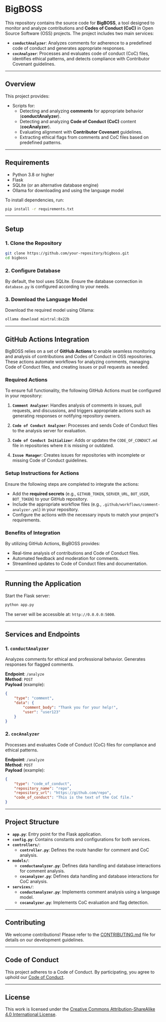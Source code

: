 
# **BigBOSS**

This repository contains the source code for **BigBOSS**, a tool designed to monitor and analyze contributions and **Codes of Conduct (CoC)** in Open Source Software (OSS) projects. The project includes two main services:

- **`conductAnalyzer`**: Analyzes comments for adherence to a predefined code of conduct and generates appropriate responses.
- **`cocAnalyzer`**: Processes and evaluates code of conduct (CoC) files, identifies ethical patterns, and detects compliance with Contributor Covenant guidelines.

---

## **Overview**

This project provides:

- Scripts for:
  - Detecting and analyzing **comments** for appropriate behavior (**conductAnalyzer**).
  - Detecting and analyzing **Code of Conduct (CoC)** content (**cocAnalyzer**).
  - Evaluating alignment with **Contributor Covenant** guidelines.
  - Extracting ethical flags from comments and CoC files based on predefined patterns.

---

## **Requirements**

- Python 3.8 or higher
- Flask
- SQLite (or an alternative database engine)
- Ollama for downloading and using the language model

To install dependencies, run:

```bash
pip install -r requirements.txt
```

---

## **Setup**

### 1. Clone the Repository
```bash
git clone https://github.com/your-repository/bigboss.git
cd bigboss
```

### 2. Configure Database
By default, the tool uses SQLite. Ensure the database connection in `database.py` is configured according to your needs.

### 3. Download the Language Model
Download the required model using Ollama:

```bash
ollama download mixtral:8x22b
```
--- 

## **GitHub Actions Integration**

BigBOSS relies on a set of **GitHub Actions** to enable seamless monitoring and analysis of contributions and Codes of Conduct in OSS repositories. These actions automate workflows for analyzing comments, managing Code of Conduct files, and creating issues or pull requests as needed.

### **Required Actions**

To ensure full functionality, the following GitHub Actions must be configured in your repository:

1. **`Comment Analyzer`**: Handles analysis of comments in issues, pull requests, and discussions, and triggers appropriate actions such as generating responses or notifying repository owners.

2. **`Code of Conduct Analyzer`**: Processes and sends Code of Conduct files to the analysis server for evaluation.

3. **`Code of Conduct Initializer`**: Adds or updates the `CODE_OF_CONDUCT.md` file in repositories where it is missing or outdated.

4. **`Issue Manager`**: Creates issues for repositories with incomplete or missing Code of Conduct guidelines.


### **Setup Instructions for Actions**

Ensure the following steps are completed to integrate the actions:
- Add the **required secrets** (e.g., `GITHUB_TOKEN`, `SERVER_URL`, `BOT_USER`, `BOT_TOKEN`) to your GitHub repository.
- Include the appropriate workflow files (e.g., `.github/workflows/comment-analyzer.yml`) in your repository.
- Configure the actions with the necessary inputs to match your project's requirements.

### **Benefits of Integration**

By utilizing GitHub Actions, BigBOSS provides:
- Real-time analysis of contributions and Code of Conduct files.
- Automated feedback and moderation for comments.
- Streamlined updates to Code of Conduct files and documentation.

---

## **Running the Application**

Start the Flask server:

```bash
python app.py
```

The server will be accessible at: `http://0.0.0.0:5000`.

---

## **Services and Endpoints**

### 1. **`conductAnalyzer`**

Analyzes comments for ethical and professional behavior. Generates responses for flagged comments.

**Endpoint**: `/analyze`  
**Method**: `POST`  
**Payload** (example):
```json
{
    "type": "comment",
    "data": {
        "comment_body": "Thank you for your help!",
        "user": "user123"
    }
}
```

### 2. **`cocAnalyzer`**

Processes and evaluates Code of Conduct (CoC) files for compliance and ethical patterns.

**Endpoint**: `/analyze`  
**Method**: `POST`  
**Payload** (example):
```json
{
    "type": "code_of_conduct",
    "repository_name": "repo",
    "repository_url": "https://github.com/repo",
    "code_of_conduct": "This is the text of the CoC file."
}
```

---

## **Project Structure**

- **`app.py`**: Entry point for the Flask application.
- **`config.py`**: Contains constants and configurations for both services.
- **`controllers/`**:
  - **`controller.py`**: Defines the route handler for comment and CoC analysis.
- **`models/`**:
  - **`conductanalyzer.py`**: Defines data handling and database interactions for comment analysis.
  - **`cocanalyzer.py`**: Defines data handling and database interactions for CoC analysis.
- **`services/`**:
  - **`conductanalyzer.py`**: Implements comment analysis using a language model.
  - **`cocanalyzer.py`**: Implements CoC evaluation and flag detection.

---


## **Contributing**

We welcome contributions! Please refer to the [CONTRIBUTING.md](CONTRIBUTING.md) file for details on our development guidelines.

---

## **Code of Conduct**

This project adheres to a Code of Conduct. By participating, you agree to uphold our [Code of Conduct](CODE_OF_CONDUCT.md).

---

## **License**

This work is licensed under the [Creative Commons Attribution-ShareAlike 4.0 International License](https://creativecommons.org/licenses/by-sa/4.0/).
